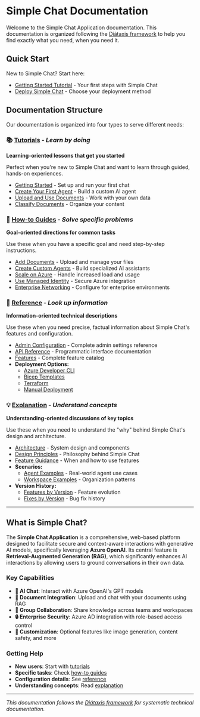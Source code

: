 # Simple Chat Documentation

Welcome to the Simple Chat Application documentation. This documentation is organized following the [Diátaxis framework](https://diataxis.fr/) to help you find exactly what you need, when you need it.

## Quick Start

New to Simple Chat? Start here:
- [Getting Started Tutorial](tutorials/getting_started) - Your first steps with Simple Chat
- [Deploy Simple Chat](reference/deploy/) - Choose your deployment method

## Documentation Structure

Our documentation is organized into four types to serve different needs:

### 📚 [Tutorials](tutorials/) - *Learn by doing*
**Learning-oriented lessons that get you started**

Perfect when you're new to Simple Chat and want to learn through guided, hands-on experiences.

- [Getting Started](tutorials/getting_started) - Set up and run your first chat
- [Create Your First Agent](tutorials/first_agent) - Build a custom AI agent
- [Upload and Use Documents](tutorials/uploading_documents) - Work with your own data
- [Classify Documents](tutorials/classifying_documents) - Organize your content

### 🎯 [How-to Guides](how-to/) - *Solve specific problems*
**Goal-oriented directions for common tasks**

Use these when you have a specific goal and need step-by-step instructions.

- [Add Documents](how-to/add_documents) - Upload and manage your files
- [Create Custom Agents](how-to/create_agents) - Build specialized AI assistants
- [Scale on Azure](how-to/scaling_on_azure) - Handle increased load and usage
- [Use Managed Identity](how-to/use_managed_identity) - Secure Azure integration
- [Enterprise Networking](how-to/enterprise_networking) - Configure for enterprise environments

### 📖 [Reference](reference/) - *Look up information*
**Information-oriented technical descriptions**

Use these when you need precise, factual information about Simple Chat's features and configuration.

- [Admin Configuration](reference/admin_configuration) - Complete admin settings reference
- [API Reference](reference/api_reference) - Programmatic interface documentation
- [Features](reference/features) - Complete feature catalog
- **Deployment Options:**
  - [Azure Developer CLI](reference/deploy/azd-cli_deploy)
  - [Bicep Templates](reference/deploy/bicep_deploy)
  - [Terraform](reference/deploy/terraform_deploy)
  - [Manual Deployment](reference/deploy/manual_deploy)

### 💡 [Explanation](explanation/) - *Understand concepts*
**Understanding-oriented discussions of key topics**

Use these when you need to understand the "why" behind Simple Chat's design and architecture.

- [Architecture](explanation/architecture) - System design and components
- [Design Principles](explanation/design_principles) - Philosophy behind Simple Chat
- [Feature Guidance](explanation/feature_guidance) - When and how to use features
- **Scenarios:**
  - [Agent Examples](explanation/scenarios/agents/) - Real-world agent use cases
  - [Workspace Examples](explanation/scenarios/workspaces/) - Organization patterns
- **Version History:**
  - [Features by Version](explanation/features/) - Feature evolution
  - [Fixes by Version](explanation/fixes/) - Bug fix history

---

## What is Simple Chat?

The **Simple Chat Application** is a comprehensive, web-based platform designed to facilitate secure and context-aware interactions with generative AI models, specifically leveraging **Azure OpenAI**. Its central feature is **Retrieval-Augmented Generation (RAG)**, which significantly enhances AI interactions by allowing users to ground conversations in their own data.

### Key Capabilities

- **💬 AI Chat**: Interact with Azure OpenAI's GPT models
- **📁 Document Integration**: Upload and chat with your documents using RAG
- **👥 Group Collaboration**: Share knowledge across teams and workspaces
- **🔒 Enterprise Security**: Azure AD integration with role-based access control
- **🎨 Customization**: Optional features like image generation, content safety, and more

### Getting Help

- **New users**: Start with [tutorials](tutorials/)
- **Specific tasks**: Check [how-to guides](how-to/)
- **Configuration details**: See [reference](reference/)
- **Understanding concepts**: Read [explanation](explanation/)

---

*This documentation follows the [Diátaxis framework](https://diataxis.fr/) for systematic technical documentation.*